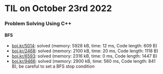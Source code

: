 # **TIL on October 23rd 2022**
### Problem Solving Using C++
#### BFS
- [boj.kr/5014](../../../Problem%20Solving/boj/Breadth%20first%20search/5014-10-23-2022.cpp): solved (memory: 5928 kB, time: 12 ms, Code length: 609 B)
- [boj.kr/2468](../../../Problem%20Solving/boj/Breadth%20first%20search/2468-10-23-2022.cpp): solved (memory: 2100 kB, time: 20 ms, Code length: 1118 B)
- [boj.kr/6593](../../../Problem%20Solving/boj/Breadth%20first%20search/6593-10-23-2022.cpp): solved (memory: 2316 kB, time: 0 ms, Code length: 1447 B)
- [boj.kr/9466](../../../Problem%20Solving/boj/Breadth%20first%20search/9466-10-23-2022.cpp): solved (memory: 2900 kB, time: 560 ms, Code length: 841 B), be careful to set a BFS stop condition